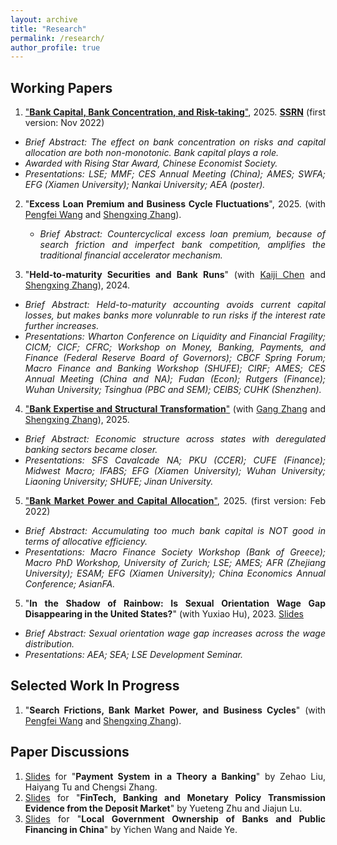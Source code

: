 ```yaml
---
layout: archive
title: "Research"
permalink: /research/
author_profile: true
---
```

<style>
body {
text-align: justify;}
li {
  font-size: 14px;
}
</style>


## Working Papers
1. ["**Bank Capital, Bank Concentration, and Risk-taking**"](https://ivanyyi.github.io/files/JMP_YUYI.pdf), 2025. [**SSRN**](https://papers.ssrn.com/sol3/papers.cfm?abstract_id=4250446) (first version: Nov 2022)
  * *Brief Abstract: The effect on bank concentration on risks and capital allocation are both non-monotonic. Bank capital plays a role.*
  * *Awarded with Rising Star Award, Chinese Economist Society.*
  * *Presentations: LSE; MMF; CES Annual Meeting (China); AMES; SWFA; EFG (Xiamen University); Nankai University; AEA (poster).*

2. "**Excess Loan Premium and Business Cycle Fluctuations**", 2025. (with [Pengfei Wang](https://sites.google.com/view/pengfeiwang/home) and [Shengxing Zhang](https://sites.google.com/site/oo7zsx/home)).
   * *Brief Abstract: Countercyclical excess loan premium, because of search friction and imperfect bank competition, amplifies the traditional financial accelerator mechanism.*


4. "**Held-to-maturity Securities and Bank Runs**" (with [Kaiji Chen](https://sites.google.com/site/chenkaiji/) and [Shengxing Zhang](https://sites.google.com/site/oo7zsx/home)), 2024.
  * *Brief Abstract: Held-to-maturity accounting avoids current capital losses, but makes banks more volunrable to run risks if the interest rate further increases.*
  * *Presentations: Wharton Conference on Liquidity and Financial Fragility; CICM; CICF; CFRC; Workshop on Money, Banking, Payments, and Finance (Federal Reserve Board of Governors); CBCF Spring Forum; Macro Finance and Banking Workshop (SHUFE); CIRF;  AMES;  CES Annual Meeting (China and NA); Fudan (Econ);  Rutgers (Finance); Wuhan University; Tsinghua (PBC and SEM); CEIBS; CUHK (Shenzhen).*
 
4. ["**Bank Expertise and Structural Transformation**"](https://papers.ssrn.com/sol3/papers.cfm?abstract_id=5188046) (with [Gang Zhang](https://sites.google.com/view/gang-zhang/home) and [Shengxing Zhang](https://sites.google.com/site/oo7zsx/home)), 2025.
  * *Brief Abstract: Economic structure across states with deregulated banking sectors became closer.*
  * *Presentations: SFS Cavalcade NA; PKU (CCER); CUFE (Finance); Midwest Macro; IFABS; EFG (Xiamen University); Wuhan University; Liaoning University; SHUFE; Jinan University.*

5. ["**Bank Market Power and Capital Allocation**"](https://papers.ssrn.com/sol3/papers.cfm?abstract_id=4046630), 2025. (first version: Feb 2022)
  * *Brief Abstract: Accumulating too much bank capital is NOT good in terms of allocative efficiency.*
  * *Presentations: Macro Finance Society Workshop (Bank of Greece); Macro PhD Workshop, University of Zurich; LSE; AMES; AFR (Zhejiang University); ESAM;  EFG (Xiamen University); China Economics Annual Conference; AsianFA.*



5. "**In the Shadow of Rainbow: Is Sexual Orientation Wage Gap Disappearing in the United States?**" (with Yuxiao Hu), 2023. [Slides](https://www.aeaweb.org/conference/2021/preliminary/powerpoint/Ft4Aehky)
  * *Brief Abstract:  Sexual orientation wage gap increases across the wage distribution.*
  * *Presentations: AEA; SEA; LSE Development Seminar.*




  



## Selected Work In Progress
1. "**Search Frictions, Bank Market Power, and Business Cycles**" (with [Pengfei Wang](https://sites.google.com/view/pengfeiwang/home) and [Shengxing Zhang](https://sites.google.com/site/oo7zsx/home)).


## Paper Discussions
1. [Slides](https://IvanYYi.github.io/files/discussion2.pdf) for "**Payment System in a Theory a Banking**" by Zehao Liu, Haiyang Tu and Chengsi Zhang.
2. [Slides](https://IvanYYi.github.io/files/discussion1.pdf) for "**FinTech, Banking and Monetary Policy Transmission Evidence from the Deposit Market**" by Yueteng Zhu and Jiajun Lu.
3. [Slides](https://IvanYYi.github.io/files/discussion3.pdf) for "**Local Government Ownership of Banks and Public Financing in China**" by Yichen Wang and Naide Ye.






